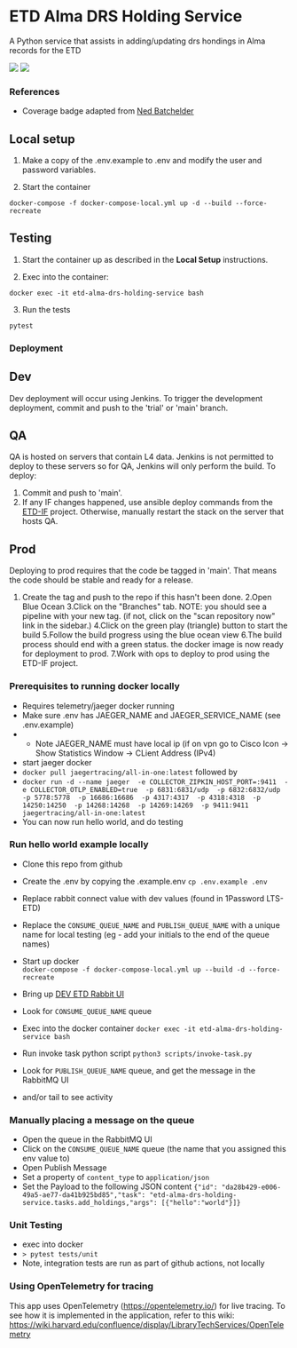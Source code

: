 # ETD Alma DRS Holding Service
A Python service that assists in adding/updating drs hondings in Alma records for the ETD

<img src="https://github.com/harvard-lts/etd_alma_service/actions/workflows/pytest.yml/badge.svg">

<img src="https://img.shields.io/endpoint?url=https://gist.githubusercontent.com/ives1227/23aeb140c43a9e3d808fef60a7b6556d/raw/covbadge.json">

### References

- Coverage badge adapted from [Ned Batchelder](https://nedbatchelder.com/blog/202209/making_a_coverage_badge.html)

## Local setup
    
1. Make a copy of the .env.example to .env and modify the user and password variables.

2. Start the container
    
```
docker-compose -f docker-compose-local.yml up -d --build --force-recreate
```

## Testing

1. Start the container up as described in the <b>Local Setup</b> instructions.

2. Exec into the container:

```
docker exec -it etd-alma-drs-holding-service bash
```

3. Run the tests

```
pytest
```
### Deployment
## Dev
Dev deployment will occur using Jenkins.  To trigger the development deployment, commit and push to the 'trial' or 'main' branch.

## QA
QA is hosted on servers that contain L4 data.  Jenkins is not permitted to deploy to these servers so for QA, Jenkins will only perform the build.  To deploy:
1. Commit and push to 'main'.
2. If any IF changes happened, use ansible deploy commands from the [ETD-IF](https://github.huit.harvard.edu/LTS/ETD-IF/blob/main/README.md) project.  Otherwise, manually restart the stack on the server that hosts QA.  

## Prod
Deploying to prod requires that the code be tagged in 'main'.  That means the code should be stable and ready for a release. 
1. Create the tag and push to the repo if this hasn't been done.
2.Open Blue Ocean
3.Click on the "Branches" tab.
NOTE: you should see a pipeline with your new tag.  (if not, click on the "scan repository now" link in the sidebar.) 
4.Click on the green play (triangle) button to start the build
5.Follow the build progress using the blue ocean view
6.The build process should end with a green status. the docker image is now ready for deployment to prod.
7.Work with ops to deploy to prod using the ETD-IF project.

### Prerequisites to running docker locally
- Requires telemetry/jaeger docker running
- Make sure .env has JAEGER_NAME and JAEGER_SERVICE_NAME (see .env.example)
- - Note JAEGER_NAME must have local ip (if on vpn go to Cisco Icon -> Show Statistics Window -> CLient Address (IPv4)
- start jaeger docker
- `docker pull jaegertracing/all-in-one:latest` followed by
- `docker run -d --name jaeger  -e COLLECTOR_ZIPKIN_HOST_PORT=:9411  -e COLLECTOR_OTLP_ENABLED=true  -p 6831:6831/udp  -p 6832:6832/udp  -p 5778:5778  -p 16686:16686  -p 4317:4317  -p 4318:4318  -p 14250:14250  -p 14268:14268  -p 14269:14269  -p 9411:9411  jaegertracing/all-in-one:latest`
- You can now run hello world, and do testing

### Run hello world example locally

- Clone this repo from github 
- Create the .env by copying the .example.env
`cp .env.example .env`
- Replace rabbit connect value with dev values (found in 1Password LTS-ETD)
- Replace the `CONSUME_QUEUE_NAME` and `PUBLISH_QUEUE_NAME` with a unique name for local testing (eg - add your initials to the end of the queue names)
- Start up docker  
`docker-compose -f docker-compose-local.yml up --build -d --force-recreate`

- Bring up [DEV ETD Rabbit UI](https://b-7ecc68cb-6f33-40d6-8c57-0fbc0b84fa8c.mq.us-east-1.amazonaws.com/)
- Look for `CONSUME_QUEUE_NAME` queue

- Exec into the docker container
`docker exec -it etd-alma-drs-holding-service bash`
- Run invoke task python script
`python3 scripts/invoke-task.py`

- Look for `PUBLISH_QUEUE_NAME` queue, and get the message in the RabbitMQ UI
- and/or tail <NEED LOG INFO> to see activity


### Manually placing a message on the queue

- Open the queue in the RabbitMQ UI
- Click on the `CONSUME_QUEUE_NAME` queue (the name that you assigned this env value to)
- Open Publish Message
- Set a property of `content_type` to `application/json`
- Set the Payload to the following JSON content
`{"id": "da28b429-e006-49a5-ae77-da41b925bd85","task": "etd-alma-drs-holding-service.tasks.add_holdings,"args": [{"hello":"world"}]}`

###  Unit Testing
- exec into docker
- `> pytest tests/unit`
- Note, integration tests are run as part of github actions, not locally

### Using OpenTelemetry for tracing

This app uses OpenTelemetry (https://opentelemetry.io/) for live tracing. To see how it is implemented in the application, refer to this wiki: https://wiki.harvard.edu/confluence/display/LibraryTechServices/OpenTelemetry
